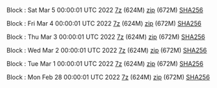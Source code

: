 Block : Sat Mar  5 00:00:01 UTC 2022 [7z](https://transfer.sh/kDDyBX/bootstrap.dat.20220305.7z) (624M) [zip](https://transfer.sh/fhBmGJ/bootstrap.dat.20220305.zip) (672M) [SHA256](https://transfer.sh/YzoGGx/sha256.txt)

Block : Fri Mar  4 00:00:01 UTC 2022 [7z](https://transfer.sh/S1F5Qz/bootstrap.dat.20220304.7z) (624M) [zip](https://transfer.sh/Gw6YXV/bootstrap.dat.20220304.zip) (672M) [SHA256](https://transfer.sh/bx1sCL/sha256.txt)

Block : Thu Mar  3 00:00:01 UTC 2022 [7z](https://transfer.sh/lBe5UN/bootstrap.dat.20220303.7z) (624M) [zip](https://transfer.sh/5tUR3p/bootstrap.dat.20220303.zip) (672M) [SHA256](https://transfer.sh/bq1RUd/sha256.txt)

Block : Wed Mar  2 00:00:01 UTC 2022 [7z](https://transfer.sh/UQrOWJ/bootstrap.dat.20220302.7z) (624M) [zip](https://transfer.sh/bodJN6/bootstrap.dat.20220302.zip) (672M) [SHA256](https://transfer.sh/lX9Mdl/sha256.txt)

Block : Tue Mar  1 00:00:01 UTC 2022 [7z](https://transfer.sh/4QlbrC/bootstrap.dat.20220301.7z) (624M) [zip](https://transfer.sh/Q6RfWg/bootstrap.dat.20220301.zip) (672M) [SHA256](https://transfer.sh/5ktNPC/sha256.txt)

Block : Mon Feb 28 00:00:01 UTC 2022 [7z](https://transfer.sh/9pvG3K/bootstrap.dat.20220228.7z) (624M) [zip](https://transfer.sh/FeND60/bootstrap.dat.20220228.zip) (672M) [SHA256](https://transfer.sh/Nl2wBM/sha256.txt)
